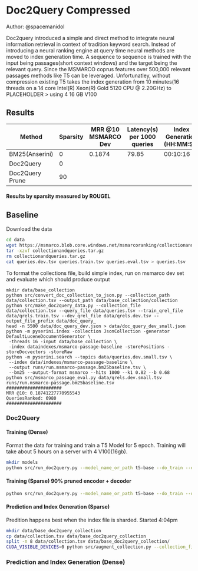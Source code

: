 # Doc2Query Compressed

Author: @spacemanidol

Doc2query introduced a simple and direct method to integrate neural information retrieval in context of tradition keyword search. Instead of introducing a neural ranking engine at query time neural methods are moved to index generation time. 
A sequence to sequence is trained with the input being passages(short context windows) and the target being the relevant query. Since the MSMARCO coprus features over 500,000 relevant passages methods like T5 can be leveraged. Unfortunatley, without compression existing T5 takes the index generation from 10 minutes(16 threads on a 14 core Intel(R) Xeon(R) Gold 5120 CPU @ 2.20GHz) to PLACEHOLDER > using 4 16 GB V100

## Results

| Method        | Sparsity | MRR @10 MSMARCO Dev | Latency(s) per 1000 queries | Index Generation (HH:MM:SS)|
|---------------|----------|---------------------|-----------------------------|----------------------------|
|BM25(Anserini) |0         |0.1874               |79.85                        |00:10:16                    |
|Doc2Query      |0         |                     |                             |                            |
|Doc2Query Prune|90        |                     |                             |                            |

#### Results by sparsity measured by ROUGEL


## Baseline
Download the data
```sh
cd data
wget https://msmarco.blob.core.windows.net/msmarcoranking/collectionandqueries.tar.gz
tar -xzvf collectionandqueries.tar.gz
rm collectionandqueries.tar.gz
cat queries.dev.tsv queries.train.tsv queries.eval.tsv > queries.tsv
```

To format the collections file, build simple index, run on msmarco dev set and evaluate which should produce output
```
mkdir data/base_collection
python src/convert_doc_collection_to_json.py --collection_path data/collection.tsv --output_path data/base_collection/collection
python src/make_doc2query_data.py --collection_file data/collection.tsv --query_file data/queries.tsv --train_qrel_file data/qrels.train.tsv --dev_qrel_file data/qrels.dev.tsv --output_file_prefix data/doc_query_
head -n 5500 data/doc_query_dev.json > data/doc_query_dev_small.json
python -m pyserini.index -collection JsonCollection -generator DefaultLuceneDocumentGenerator \
 -threads 16 -input data/base_collection \
 -index dataindexes/msmarco-passage-baseline -storePositions -storeDocvectors -storeRaw
python -m pyserini.search --topics data/queries.dev.small.tsv \
 --index data/indexes/msmarco-passage-baseline \
 --output runs/run.msmarco-passage.bm25baseline.tsv \
 --bm25 --output-format msmarco --hits 1000 --k1 0.82 --b 0.68
python src/msmarco_passage_eval.py data/qrels.dev.small.tsv runs/run.msmarco-passage.bm25baseline.tsv
#####################
MRR @10: 0.18741227770955543
QueriesRanked: 6980
#####################
```

### Doc2Query

#### Training (Dense)
Format the data for training and train a T5 Model for 5 epoch. Training will take about 5 hours on a server with 4 V100(16gb).

```sh
mkdir models
python src/run_doc2query.py --model_name_or_path t5-base --do_train --do_eval --evaluation_strategy epochs --source_prefix "summarize: " --output_dir models/doc2query_baseline --overwrite_output_dir --per_device_train_batch_size=1 2 --per_device_eval_batch_size=4 --cache_dir cache/ --save_strategy epoch --seed 42 --recipe recipes/noprune.yaml --num_train_epochs 10 --eval_accumulation_steps 10
```
#### Training (Sparse) 90% pruned encoder + decoder

```sh
python src/run_doc2query.py --model_name_or_path t5-base --do_train --do_eval --evaluation_strategy epoch --source_prefix "summarize: " --output_dir 90sparse-distill --distill_teacher doc2query_baseline/  --overwrite_output_dir --per_device_train_batch_size=12 --per_device_eval_batch_size=4 --cache_dir cache/ --save_strategy epoch --seed 42 --recipe recipes/90sparseencode-then-decode.yaml --distill_hardness 0.5  --num_train_epochs 10 --eval_accumulation_steps 10
```

#### Prediction and Index Generation (Sparse)
Predition happens best when the index file is sharded. Started 4:04pm
```sh
mkdir data/base_doc2query_collection
cp data/collection.tsv data/base_doc2query_collection
split -n 8 data/collection.tsv data/base_doc2query_collection/
CUDA_VISIBLE_DEVICES=0 python src/augment_collection.py --collection_file data/base_doc2query_collection/xaa --model_name_or_path models/doc2query_baseline/ --augmented_file data/base_doc2query_collection/xaa.json
```

### Prediction and Index Generation (Dense)
